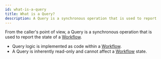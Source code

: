 ```yaml
---
id: what-is-a-query
title: What is a Query?
description: A Query is a synchronous operation that is used to report the state of a Workflow.
---
```


From the caller's point of view, a Query is a synchronous operation that is used to report the state of a [Workflow](#workflow).

- Query logic is implemented as code within a [Workflow](#workflow).
- A Query is inherently read-only and cannot affect a [Workflow](#workflow) state.
